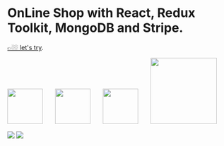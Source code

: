 # OnLine Shop with React, Redux Toolkit, MongoDB and Stripe.

[👉🏼 let's try](https://e-shop-rtk-dk.netlify.app/).

[<img width="80px" style="margin-right: 10px" src="https://cdn.jsdelivr.net/gh/devicons/devicon/icons/react/react-original.svg"/>](https://fr.reactjs.org/)&emsp;
[<img width="80px" style="margin-right: 10px" src="https://cdn.jsdelivr.net/gh/devicons/devicon/icons/redux/redux-original.svg"/>](https://redux-toolkit.js.org/)&emsp;
[<img width="80px" style="margin-right: 10px" src="https://cdn.jsdelivr.net/gh/devicons/devicon/icons/mongodb/mongodb-plain-wordmark.svg"/>](https://www.mongodb.com/fr-fr)&emsp;
[<img width="150px" style="margin-right: 10px" src="https://res.cloudinary.com/dbu3ntrbw/image/upload/v1658678200/stripe_odyiwp.png"/>](https://stripe.com/fr?utm_campaign=paid_brand-FR_fr_Search_Brand_Payment-922532853&utm_medium=cpc&utm_source=google&ad_content=267418206160&utm_term=stripe&utm_matchtype=e&utm_adposition=&utm_device=c&gclid=Cj0KCQjw2_OWBhDqARIsAAUNTTGvcz7C8c2CMPEJ-svhoHKlV8Wbx5ycGHA8yMFCHiwStAWu7zWcSuUaAstBEALw_wcB)&emsp;

<img src="https://res.cloudinary.com/dbu3ntrbw/image/upload/v1659018522/onlineShop/Capture_d_e%CC%81cran_2022-07-28_a%CC%80_16.27.30_gt2qpk.png"/>

<img src="https://res.cloudinary.com/dbu3ntrbw/image/upload/v1659018530/onlineShop/Capture_d_e%CC%81cran_2022-07-28_a%CC%80_16.27.59_gjx0ww.png"/>
